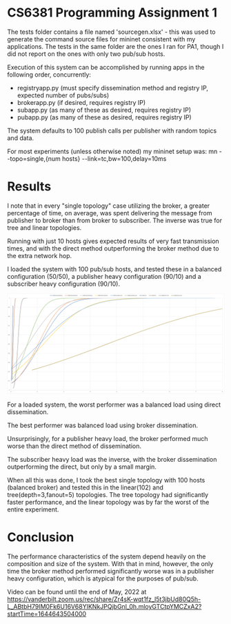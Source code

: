 # CS6381 Programming Assignment 1

The tests folder contains a file named 'sourcegen.xlsx' - this was used to generate the command source files for mininet consistent with my applications. The tests in the same folder are the ones I ran for PA1, though I did not report on the ones with only two pub/sub hosts.

Execution of this system can be accomplished by running apps in the following order, concurrently:
- registryapp.py (must specify dissemination method and registry IP, expected number of pubs/subs)
- brokerapp.py (if desired, requires registry IP)
- subapp.py (as many of these as desired, requires registry IP)
- pubapp.py (as many of these as desired, requires registry IP)

The system defaults to 100 publish calls per publisher with random topics and data.

For most experiments (unless otherwise noted) my mininet setup was:
mn --topo=single,{num hosts} --link=tc,bw=100,delay=10ms

# Results
I note that in every "single topology" case utilizing the broker, a greater percentage of time, on average, was spent delivering the message from publisher to broker than from broker to subscriber. The inverse was true for tree and linear topologies.

Running with just 10 hosts gives expected results of very fast transmission times, and with the direct method outperforming the broker method due to the extra network hop.

I loaded the system with 100 pub/sub hosts, and tested these in a balanced configuration (50/50), a publisher heavy configuration (90/10) and a subscriber heavy configuration (90/10).

<img src="PA1Graphs.png" title="Tail Latencies" caption="Tail Latencies"/>

For a loaded system, the worst performer was a balanced load using direct dissemination.

The best performer was balanced load using broker dissemination.

Unsurprisingly, for a publisher heavy load, the broker performed much worse than the direct method of dissemination.

The subscriber heavy load was the inverse, with the broker dissemination outperforming the direct, but only by a small margin.

When all this was done, I took the best single topology with 100 hosts (balanced broker) and tested this in the linear(102) and tree(depth=3,fanout=5) topologies. The tree topology had significantly faster performance, and the linear topology was by far the worst of the entire experiment.

# Conclusion
The performance characteristics of the system depend heavily on the composition and size of the system. With that in mind, however, the only time the broker method performed significantly worse was in a publisher heavy configuration, which is atypical for the purposes of pub/sub.

Video can be found until the end of May, 2022 at https://vanderbilt.zoom.us/rec/share/Zr4sK-wqt1fz_l5t3jbUd80Q5h-L_ABtbH79IM0Fk6U16V68YIKNkJPQjbGnl_0h.mloyGTCtpYMCZxA2?startTime=1644643504000
